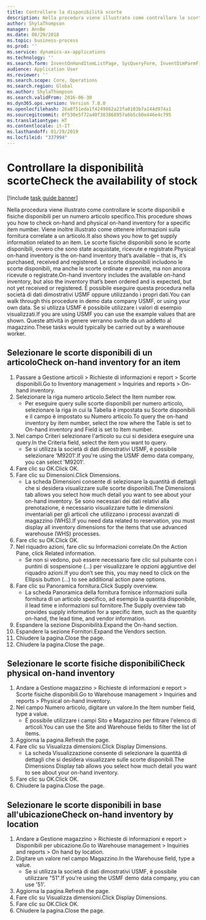 ```yaml
---
title: Controllare la disponibilità scorte
description: Nella procedura viene illustrato come controllare le scorte disponibili e fisiche disponibili per un numero articolo specifico.
author: ShylaThompson
manager: AnnBe
ms.date: 08/29/2018
ms.topic: business-process
ms.prod: ''
ms.service: dynamics-ax-applications
ms.technology: ''
ms.search.form: InventOnHandItemListPage, SysQueryForm, InventDimParmFixed, InventSupply, DefaultDashboard, WHSInventPhysicalOnhand, WHSOnHand
audience: Application User
ms.reviewer: ''
ms.search.scope: Core, Operations
ms.search.region: Global
ms.author: ShylaThompson
ms.search.validFrom: 2016-06-30
ms.dyn365.ops.version: Version 7.0.0
ms.openlocfilehash: 26a8f51eda1f4249862a23fa0103b7a144d974a1
ms.sourcegitcommit: 0f530e5f72a40f383868957a6b5cb0e446e4c795
ms.translationtype: HT
ms.contentlocale: it-IT
ms.lasthandoff: 01/29/2019
ms.locfileid: "337994"
---
```

# <a name="check-the-availability-of-stock"></a><span data-ttu-id="48da9-103">Controllare la disponibilità scorte</span><span class="sxs-lookup"><span data-stu-id="48da9-103">Check the availability of stock</span></span>

[!include [task guide banner](../../includes/task-guide-banner.md)]

<span data-ttu-id="48da9-104">Nella procedura viene illustrato come controllare le scorte disponibili e fisiche disponibili per un numero articolo specifico.</span><span class="sxs-lookup"><span data-stu-id="48da9-104">This procedure shows you how to check on-hand and physical on-hand inventory for a specific item number.</span></span> <span data-ttu-id="48da9-105">Viene inoltre illustrato come ottenere informazioni sulla fornitura correlate a un articolo.</span><span class="sxs-lookup"><span data-stu-id="48da9-105">It also shows you how to get supply information related to an item.</span></span> <span data-ttu-id="48da9-106">Le scorte fisiche disponibili sono le scorte disponibili, ovvero che sono state acquistate, ricevute e registrate.</span><span class="sxs-lookup"><span data-stu-id="48da9-106">Physical on-hand inventory is the on-hand inventory that’s available – that is, it’s purchased, received and registered.</span></span> <span data-ttu-id="48da9-107">Le scorte disponibili includono le scorte disponibili, ma anche le scorte ordinate e previste, ma non ancora ricevute o registrate.</span><span class="sxs-lookup"><span data-stu-id="48da9-107">On-hand inventory includes the available on-hand inventory, but also the inventory that’s been ordered and is expected, but not yet received or registered.</span></span> <span data-ttu-id="48da9-108">È possibile eseguire questa procedura nella società di dati dimostrativi USMF oppure utilizzando i propri dati.</span><span class="sxs-lookup"><span data-stu-id="48da9-108">You can walk through this procedure in demo data company USMF, or using your own data.</span></span> <span data-ttu-id="48da9-109">Se si utilizza USMF è possibile utilizzare i valori di esempio visualizzati.</span><span class="sxs-lookup"><span data-stu-id="48da9-109">If you are using USMF you can use the example values that are shown.</span></span> <span data-ttu-id="48da9-110">Queste attività in genere verranno svolte da un addetto al magazzino.</span><span class="sxs-lookup"><span data-stu-id="48da9-110">These tasks would typically be carried out by a warehouse worker.</span></span>


## <a name="check-on-hand-inventory-for-an-item"></a><span data-ttu-id="48da9-111">Selezionare le scorte disponibili di un articolo</span><span class="sxs-lookup"><span data-stu-id="48da9-111">Check on-hand inventory for an item</span></span>
1. <span data-ttu-id="48da9-112">Passare a Gestione articoli > Richieste di informazioni e report > Scorte disponibili.</span><span class="sxs-lookup"><span data-stu-id="48da9-112">Go to Inventory management > Inquiries and reports > On-hand inventory.</span></span>
2. <span data-ttu-id="48da9-113">Selezionare la riga numero articolo.</span><span class="sxs-lookup"><span data-stu-id="48da9-113">Select the Item number row.</span></span>
    * <span data-ttu-id="48da9-114">Per eseguire query sulle scorte disponibili per numero articolo, selezionare la riga in cui la Tabella è impostata su Scorte disponibili e il campo è impostato su Numero articolo.</span><span class="sxs-lookup"><span data-stu-id="48da9-114">To query the on-hand inventory by item number, select the row where the Table is set to On-hand inventory and Field is set to Item number.</span></span>  
3. <span data-ttu-id="48da9-115">Nel campo Criteri selezionare l'articolo su cui si desidera eseguire una query.</span><span class="sxs-lookup"><span data-stu-id="48da9-115">In the Criteria field, select the item you want to query.</span></span>
    * <span data-ttu-id="48da9-116">Se si utilizza la società di dati dimostrativi USMF, è possibile selezionare 'M9201'.</span><span class="sxs-lookup"><span data-stu-id="48da9-116">If you're using the USMF demo data company, you can select 'M9201'.</span></span>  
4. <span data-ttu-id="48da9-117">Fare clic su OK.</span><span class="sxs-lookup"><span data-stu-id="48da9-117">Click OK.</span></span>
5. <span data-ttu-id="48da9-118">Fare clic su Dimensioni.</span><span class="sxs-lookup"><span data-stu-id="48da9-118">Click Dimensions.</span></span>
    * <span data-ttu-id="48da9-119">La scheda Dimensioni consente di selezionare la quantità di dettagli che si desidera visualizzare sulle scorte disponibili.</span><span class="sxs-lookup"><span data-stu-id="48da9-119">The Dimensions tab allows you select how much detail you want to see about your on-hand inventory.</span></span> <span data-ttu-id="48da9-120">Se sono necessari dei dati relativi alla prenotazione, è necessario visualizzare tutte le dimensioni inventariali per gli articoli che utilizzano i processi avanzati di magazzino (WHS).</span><span class="sxs-lookup"><span data-stu-id="48da9-120">If you need data related to reservation, you must display all inventory dimensions for the items that use advanced warehouse (WHS) processes.</span></span>  
6. <span data-ttu-id="48da9-121">Fare clic su OK.</span><span class="sxs-lookup"><span data-stu-id="48da9-121">Click OK.</span></span>
7. <span data-ttu-id="48da9-122">Nel riquadro azioni, fare clic su Informazioni correlate.</span><span class="sxs-lookup"><span data-stu-id="48da9-122">On the Action Pane, click Related information.</span></span>
    * <span data-ttu-id="48da9-123">Se non si vedono, può essere necessario fare clic sul pulsante con i puntini di sospensione (…) per visualizzare le opzioni aggiuntive del riquadro azioni.</span><span class="sxs-lookup"><span data-stu-id="48da9-123">If you don’t see this, you may need to click on the Ellipsis button (…) to see additional action pane options.</span></span>  
8. <span data-ttu-id="48da9-124">Fare clic su Panoramica fornitura.</span><span class="sxs-lookup"><span data-stu-id="48da9-124">Click Supply overview.</span></span>
    * <span data-ttu-id="48da9-125">La scheda Panoramica della fornitura fornisce informazioni sulla fornitura di un articolo specifico, ad esempio la quantità disponibile, il lead time e informazioni sul fornitore.</span><span class="sxs-lookup"><span data-stu-id="48da9-125">The Supply overview tab provides supply information for a specific item, such as the quantity on-hand, the lead time, and vendor information.</span></span>  
9. <span data-ttu-id="48da9-126">Espandere la sezione Disponibilità.</span><span class="sxs-lookup"><span data-stu-id="48da9-126">Expand the On-hand section.</span></span>
10. <span data-ttu-id="48da9-127">Espandere la sezione Fornitori.</span><span class="sxs-lookup"><span data-stu-id="48da9-127">Expand the Vendors section.</span></span>
11. <span data-ttu-id="48da9-128">Chiudere la pagina.</span><span class="sxs-lookup"><span data-stu-id="48da9-128">Close the page.</span></span>
12. <span data-ttu-id="48da9-129">Chiudere la pagina.</span><span class="sxs-lookup"><span data-stu-id="48da9-129">Close the page.</span></span>

## <a name="check-physical-on-hand-inventory"></a><span data-ttu-id="48da9-130">Selezionare le scorte fisiche disponibili</span><span class="sxs-lookup"><span data-stu-id="48da9-130">Check physical on-hand inventory</span></span>
1. <span data-ttu-id="48da9-131">Andare a Gestione magazzino > Richieste di informazioni e report > Scorte fisiche disponibili.</span><span class="sxs-lookup"><span data-stu-id="48da9-131">Go to Warehouse management > Inquiries and reports > Physical on-hand inventory.</span></span>
2. <span data-ttu-id="48da9-132">Nel campo Numero articolo, digitare un valore.</span><span class="sxs-lookup"><span data-stu-id="48da9-132">In the Item number field, type a value.</span></span>
    * <span data-ttu-id="48da9-133">È possibile utilizzare i campi Sito e Magazzino per filtrare l'elenco di articoli.</span><span class="sxs-lookup"><span data-stu-id="48da9-133">You can use the Site and Warehouse fields to filter the list of items.</span></span>  
3. <span data-ttu-id="48da9-134">Aggiorna la pagina.</span><span class="sxs-lookup"><span data-stu-id="48da9-134">Refresh the page.</span></span>
4. <span data-ttu-id="48da9-135">Fare clic su Visualizza dimensioni.</span><span class="sxs-lookup"><span data-stu-id="48da9-135">Click Display Dimensions.</span></span>
    * <span data-ttu-id="48da9-136">La scheda Visualizzazione consente di selezionare la quantità di dettagli che si desidera visualizzare sulle scorte disponibili.</span><span class="sxs-lookup"><span data-stu-id="48da9-136">The Dimensions Display tab allows you select how much detail you want to see about your on-hand inventory.</span></span>  
5. <span data-ttu-id="48da9-137">Fare clic su OK.</span><span class="sxs-lookup"><span data-stu-id="48da9-137">Click OK.</span></span>
6. <span data-ttu-id="48da9-138">Chiudere la pagina.</span><span class="sxs-lookup"><span data-stu-id="48da9-138">Close the page.</span></span>

## <a name="check-on-hand-inventory-by-location"></a><span data-ttu-id="48da9-139">Selezionare le scorte disponibili in base all'ubicazione</span><span class="sxs-lookup"><span data-stu-id="48da9-139">Check on-hand inventory by location</span></span>
1. <span data-ttu-id="48da9-140">Andare a Gestione magazzino > Richieste di informazioni e report > Disponibili per ubicazione.</span><span class="sxs-lookup"><span data-stu-id="48da9-140">Go to Warehouse management > Inquiries and reports > On hand by location.</span></span>
2. <span data-ttu-id="48da9-141">Digitare un valore nel campo Magazzino.</span><span class="sxs-lookup"><span data-stu-id="48da9-141">In the Warehouse field, type a value.</span></span>
    * <span data-ttu-id="48da9-142">Se si utilizza la società di dati dimostrativi USMF, è possibile utilizzare "51".</span><span class="sxs-lookup"><span data-stu-id="48da9-142">If you're using the USMF demo data company, you can use '51'.</span></span>  
3. <span data-ttu-id="48da9-143">Aggiorna la pagina.</span><span class="sxs-lookup"><span data-stu-id="48da9-143">Refresh the page.</span></span>
4. <span data-ttu-id="48da9-144">Fare clic su Visualizza dimensioni.</span><span class="sxs-lookup"><span data-stu-id="48da9-144">Click Display Dimensions.</span></span>
5. <span data-ttu-id="48da9-145">Fare clic su OK.</span><span class="sxs-lookup"><span data-stu-id="48da9-145">Click OK.</span></span>
6. <span data-ttu-id="48da9-146">Chiudere la pagina.</span><span class="sxs-lookup"><span data-stu-id="48da9-146">Close the page.</span></span>

